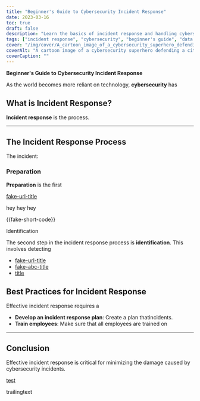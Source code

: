 ```yaml
---
title: "Beginner's Guide to Cybersecurity Incident Response"
date: 2023-03-16
toc: true
draft: false
description: "Learn the basics of incident response and handling cybersecurity incidents with this beginner's guide."
tags: ["incident response", "cybersecurity", "beginner's guide", "data protection", "data security", "IT security", "network security", "cyber attacks", "information security", "cybercrime", "digital security", "IT infrastructure", "data breaches", "cyber threats", "cyber defense", "incident management", "data recovery", "security planning", "risk management", "cybersecurity strategy"]
cover: "/img/cover/A_cartoon_image_of_a_cybersecurity_superhero_defending_a_city.png"
coverAlt: "A cartoon image of a cybersecurity superhero defending a city against cyber threats."
coverCaption: ""
---
```


**Beginner's Guide to Cybersecurity Incident Response**

As the world becomes more reliant on technology, **cybersecurity** has

## What is Incident Response?

**Incident response** is the process.

______

## The Incident Response Process

The incident:

### Preparation

**Preparation** is the first

[fake-url-title](fake-url)

hey hey hey

{{fake-short-code}}

Identification

The second step in the incident response process is **identification**. This involves detecting

- [fake-url-title](fake-url)
- [fake-abc-title](url)
- [title](fake)

## Best Practices for Incident Response

Effective incident response requires a

- **Develop an incident response plan**: Create a plan thatincidents.
- **Train employees**: Make sure that all employees are trained on
______

## Conclusion

Effective incident response is critical for minimizing the damage caused by cybersecurity incidents.

[test](abc)

trailingtext